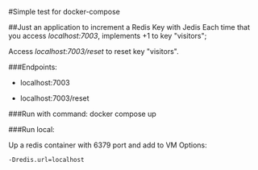 #Simple test for docker-compose

##Just an application to increment a Redis Key with Jedis
Each time that you access *localhost:7003*, implements +1 to key "visitors";

Access *localhost:7003/reset* to reset key "visitors".

###Endpoints:
- localhost:7003

- localhost:7003/reset

###Run with command:
    docker compose up

###Run local:

Up a redis container with 6379 port and add to VM Options:

    -Dredis.url=localhost